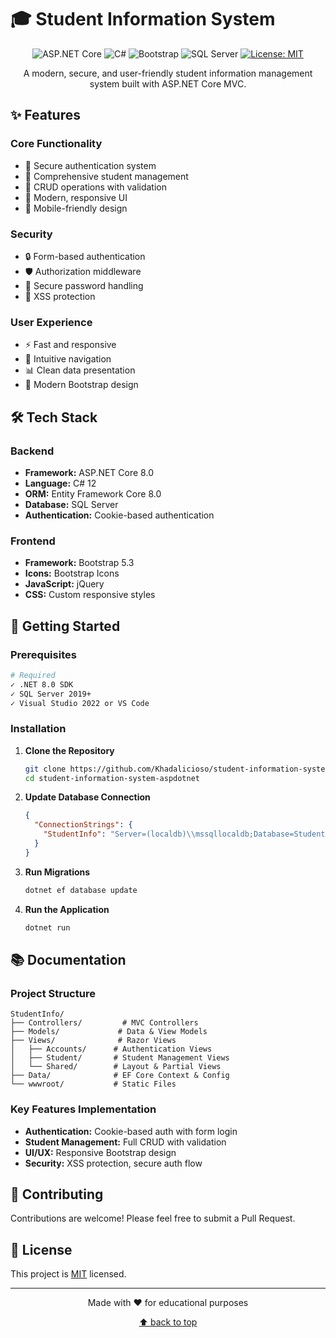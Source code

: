 # 🎓 Student Information System

<div align="center">

![ASP.NET Core](https://img.shields.io/badge/ASP.NET%20Core-8.0-blue?style=for-the-badge&logo=.net)
![C#](https://img.shields.io/badge/C%23-Latest-brightgreen?style=for-the-badge&logo=c-sharp)
![Bootstrap](https://img.shields.io/badge/Bootstrap-5.3-purple?style=for-the-badge&logo=bootstrap)
![SQL Server](https://img.shields.io/badge/SQL%20Server-2022-red?style=for-the-badge&logo=microsoft-sql-server)
[![License: MIT](https://img.shields.io/badge/License-MIT-yellow.svg?style=for-the-badge)](https://opensource.org/licenses/MIT)

A modern, secure, and user-friendly student information management system built with ASP.NET Core MVC.

</div>

## ✨ Features

### Core Functionality
- 🔐 Secure authentication system
- 👥 Comprehensive student management
- 📝 CRUD operations with validation
- 🎨 Modern, responsive UI
- 📱 Mobile-friendly design

### Security
- 🔒 Form-based authentication
- 🛡️ Authorization middleware
- 🔑 Secure password handling
- 🚫 XSS protection

### User Experience
- ⚡ Fast and responsive
- 🎯 Intuitive navigation
- 📊 Clean data presentation
- 💫 Modern Bootstrap design

## 🛠️ Tech Stack

### Backend
- **Framework:** ASP.NET Core 8.0
- **Language:** C# 12
- **ORM:** Entity Framework Core 8.0
- **Database:** SQL Server
- **Authentication:** Cookie-based authentication

### Frontend
- **Framework:** Bootstrap 5.3
- **Icons:** Bootstrap Icons
- **JavaScript:** jQuery
- **CSS:** Custom responsive styles

## 🚀 Getting Started

### Prerequisites
```bash
# Required
✓ .NET 8.0 SDK
✓ SQL Server 2019+
✓ Visual Studio 2022 or VS Code
```

### Installation

1. **Clone the Repository**
   ```bash
   git clone https://github.com/Khadalicioso/student-information-system-aspdotnet.git
   cd student-information-system-aspdotnet
   ```

2. **Update Database Connection**
   ```json
   {
     "ConnectionStrings": {
       "StudentInfo": "Server=(localdb)\\mssqllocaldb;Database=StudentInfo;Trusted_Connection=True"
     }
   }
   ```

3. **Run Migrations**
   ```bash
   dotnet ef database update
   ```

4. **Run the Application**
   ```bash
   dotnet run
   ```

## 📚 Documentation

### Project Structure
```
StudentInfo/
├── Controllers/         # MVC Controllers
├── Models/             # Data & View Models
├── Views/              # Razor Views
│   ├── Accounts/      # Authentication Views
│   ├── Student/       # Student Management Views
│   └── Shared/        # Layout & Partial Views
├── Data/              # EF Core Context & Config
└── wwwroot/           # Static Files
```

### Key Features Implementation
- **Authentication:** Cookie-based auth with form login
- **Student Management:** Full CRUD with validation
- **UI/UX:** Responsive Bootstrap design
- **Security:** XSS protection, secure auth flow

## 🤝 Contributing

Contributions are welcome! Please feel free to submit a Pull Request.

## 📝 License

This project is [MIT](LICENSE) licensed.

---

<div align="center">
Made with ❤️ for educational purposes

[⬆ back to top](#-student-information-system)
</div>
